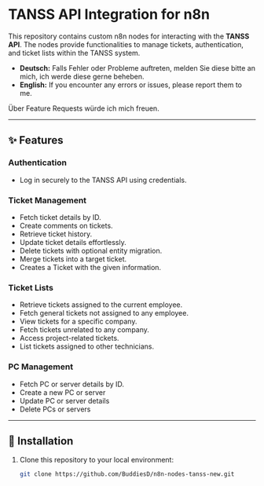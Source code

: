 # TANSS API Integration for n8n

This repository contains custom n8n nodes for interacting with the **TANSS API**. The nodes provide functionalities to manage tickets, authentication, and ticket lists within the TANSS system.

- **Deutsch:** Falls Fehler oder Probleme auftreten, melden Sie diese bitte an mich, ich werde diese gerne beheben.
- **English:** If you encounter any errors or issues, please report them to me.

Über Feature Requests würde ich mich freuen.

---

## ✨ Features

### **Authentication**
- Log in securely to the TANSS API using credentials.

### **Ticket Management**
- Fetch ticket details by ID.
- Create comments on tickets.
- Retrieve ticket history.
- Update ticket details effortlessly.
- Delete tickets with optional entity migration.
- Merge tickets into a target ticket.
- Creates a Ticket with the given information.

### **Ticket Lists**
- Retrieve tickets assigned to the current employee.
- Fetch general tickets not assigned to any employee.
- View tickets for a specific company.
- Fetch tickets unrelated to any company.
- Access project-related tickets.
- List tickets assigned to other technicians.

### **PC Management**
- Fetch PC or server details by ID.
- Create a new PC or server
- Update PC or server details
- Delete PCs or servers
---

## 🚀 Installation

1. Clone this repository to your local environment:
   ```bash
   git clone https://github.com/BuddiesD/n8n-nodes-tanss-new.git
